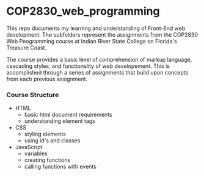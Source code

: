 # COP2830_web_programming

This repo documents my learning and understanding of Front-End web development.
The subfolders represent the assignments from the COP2830 Web Peogramming course at
Indian River State College on Florida's Treasure Coast.

The course provides a basic level of comprehension of markup language, cascading styles,
and functionality of web developement. This is accomplished through a series of assignments
that build upon concepts from each previous assignment.

### Course Structure
- HTML
  * basic html document requirements
  * understanding element tags
- CSS
  * styling elements
  * using id's and classes
- JavaScript
  * variables
  * creating functions
  * calling functions with events
